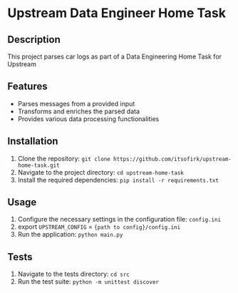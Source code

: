 # Upstream Data Engineer Home Task


## Description
This project parses car logs as part of a Data Engineering Home Task for Upstream

## Features
- Parses messages from a provided input
- Transforms and enriches the parsed data
- Provides various data processing functionalities

## Installation
1. Clone the repository: `git clone https://github.com/itsofirk/upstream-home-task.git`
2. Navigate to the project directory: `cd upstream-home-task`
3. Install the required dependencies: `pip install -r requirements.txt`

## Usage
1. Configure the necessary settings in the configuration file: `config.ini`
2. export `UPSTREAM_CONFIG` = `{path to config}/config.ini`
3. Run the application: `python main.py`

## Tests
1. Navigate to the tests directory: `cd src`
2. Run the test suite: `python -m unittest discover`

